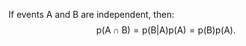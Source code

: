 If events A and B are independent, then:
$$\mathrm{p(A} \cap \mathrm{B)} = \mathrm{p(B|A)p(A) = p(B)p(A)} .$$
